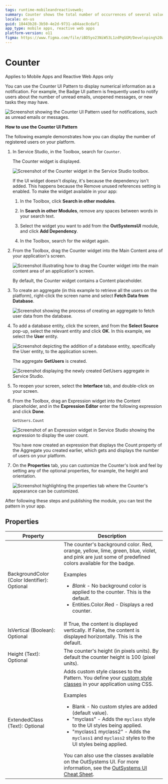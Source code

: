 ```yaml
---
tags: runtime-mobileandreactiveweb;
summary: Counter shows the total number of occurrences of several values regarding a single topic.
locale: en-us
guid: 18443b28-3b50-4e2d-9731-a84aac8cdaf1
app_type: mobile apps, reactive web apps
platform-version: o11
figma: https://www.figma.com/file/iBD5yo23NiW53L1zdPqGGM/Developing%20an%20Application?node-id=218:29
---
```


# Counter

<div class="info" markdown="1">

Applies to Mobile Apps and Reactive Web Apps only

</div>

You can use the Counter UI Pattern to display numerical information as a notification. For example, the Badge UI pattern is frequently used to notify users about the number of unread emails, unopened messages, or new tasks they may have.

![Screenshot showing the Counter UI Pattern used for notifications, such as unread emails or messages.](images/counter-2-ss.png "Counter UI Pattern Notification Example")

**How to use the Counter UI Pattern**

The following example demonstrates how you can display the number of registered users on your platform.

1. In Service Studio, in the Toolbox, search for `Counter`.

    The Counter widget is displayed.

    ![Screenshot of the Counter widget in the Service Studio toolbox.](images/counter-1-ss.png "Counter Widget in Service Studio")

    If the UI widget doesn't display, it's because the dependency isn't added. This happens because the Remove unused references setting is enabled. To make the widget available in your app:

    1. In the Toolbox, click **Search in other modules**.

    1. In **Search in other Modules**, remove any spaces between words in your search text.
    
    1. Select the widget you want to add from the **OutSystemsUI** module, and click **Add Dependency**. 
    
    1. In the Toolbox, search for the widget again.

1. From the Toolbox, drag the Counter widget into the Main Content area of your application's screen.

    ![Screenshot illustrating how to drag the Counter widget into the main content area of an application's screen.](images/counter-3-ss.png "Dragging Counter Widget into Main Content Area")

    By default, the Counter widget contains a Content placeholder.

1. To create an aggregate (in this example to retrieve all the users on the platform), right-click the screen name and select **Fetch Data from Database**.

    ![Screenshot showing the process of creating an aggregate to fetch user data from the database.](images/counter-4-ss.png "Creating an Aggregate for User Data")

1. To add a database entity, click the screen, and from the **Select Source** pop-up, select the relevant entity and click **OK**. In this example, we select the **User** entity.

    ![Screenshot depicting the addition of a database entity, specifically the User entity, to the application screen.](images/counter-5-ss.png "Adding a Database Entity to the Screen")

    The aggregate **GetUsers** is created.

    ![Screenshot displaying the newly created GetUsers aggregate in Service Studio.](images/counter-6-ss.png "Aggregate GetUsers Created")

1. To reopen your screen, select the **Interface** tab, and double-click on your screen.

1. From the Toolbox, drag an Expression widget into the Content placeholder, and in the **Expression Editor** enter the following expression and click **Done**.

    `GetUsers.Count`

    ![Screenshot of an Expression widget in Service Studio showing the expression to display the user count.](images/counter-7-ss.png "Expression Widget with User Count")

   You have now created an expression that displays the Count property of the Aggregate you created earlier, which gets and displays the number of users on your platform.

1. On the **Properties** tab, you can customize the Counter's look and feel by setting any of the optional properties, for example, the height and orientation.

    ![Screenshot highlighting the properties tab where the Counter's appearance can be customized.](images/counter-8-ss.png "Customizing Counter Properties")

After following these steps and publishing the module, you can test the pattern in your app.

## Properties

| Property| Description|
|---|---|
| BackgroundColor (Color Identifier): Optional | The counter's background color. Red, orange, yellow, lime, green, blue, violet, and pink are just some of predefined colors available for the badge. <p>Examples <ul><li>_Blank_ - No background color is applied to the counter. This is the default.</li><li>Entities.Color.Red - Displays a red counter.</li></ul></p>|
| IsVertical (Boolean): Optional| If True, the content is displayed vertically. If False, the content is displayed horizontally. This is the default.|
| Height (Text): Optional| The counter's height (in pixels units). By default the counter height is 100 (pixel units).|
| ExtendedClass (Text): Optional| Adds custom style classes to the Pattern. You define your [custom style classes](../../../look-feel/css.md) in your application using CSS. <p>Examples <ul><li>Blank - No custom styles are added (default value).</li><li>"myclass" - Adds the ``myclass`` style to the UI styles being applied.</li><li>"myclass1 myclass2" - Adds the ``myclass1`` and ``myclass2`` styles to the UI styles being applied.</li></ul></p>You can also use the classes available on the OutSystems UI. For more information, see the [OutSystems UI Cheat Sheet](https://outsystemsui.outsystems.com/OutSystemsUIWebsite/CheatSheet). |
